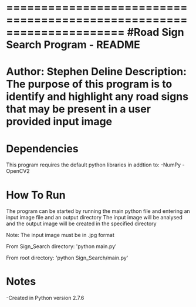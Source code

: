 =====================================================================
#Road Sign Search Program - README
=====================================================================
Author: Stephen Deline
Description: The purpose of this program is to identify and highlight
any road signs that may be present in a user provided input image
=====================================================================

Dependencies
=====================================================================
This program requires the default python libraries in addtion to:
-NumPy
-OpenCV2

How To Run
=====================================================================
The program can be started by running the main python file and 
entering an input image file and an output directory
The input image will be analysed and the output image will be created 
in the specified directory 

Note: The input image must be in .jpg format

From Sign_Search directory:
'python main.py'

From root directory:
'python Sign_Search/main.py'


Notes
=====================================================================
-Created in Python version 2.7.6